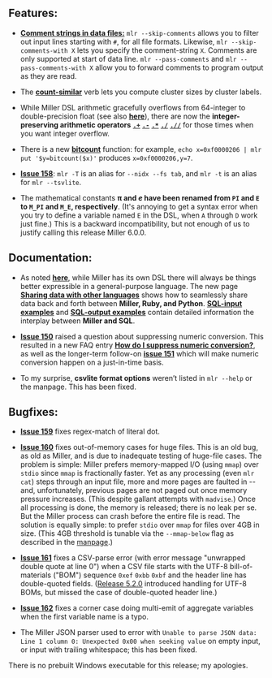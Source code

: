 ## Features:

* [**Comment strings in data files:**](http://johnkerl.org/miller-releases/miller-5.3.0/doc/file-formats.html#Comments_in_data) `mlr --skip-comments` allows you to filter out input lines starting with `#`, for all file formats.  Likewise, `mlr --skip-comments-with X` lets you specify the comment-string `X`.  Comments are only supported at start of data line.  `mlr --pass-comments` and `mlr --pass-comments-with X` allow you to forward comments to program output as they are read.  

* The [**count-similar**](http://johnkerl.org/miller-releases/miller-5.3.0/doc/reference-verbs.html#count-similar)
verb lets you compute cluster sizes by cluster labels.

* While Miller DSL arithmetic gracefully overflows from 64-integer to
double-precision float (see also
[**here**](http://johnkerl.org/miller/doc/reference.html#Arithmetic)), there
are now the **integer-preserving arithmetic operators**
[**`.+`**](http://johnkerl.org/miller-releases/miller-5.3.0/doc/reference-dsl.html#.+)
[**`.-`**](http://johnkerl.org/miller-releases/miller-5.3.0/doc/reference-dsl.html#.-)
[**`.*`**](http://johnkerl.org/miller-releases/miller-5.3.0/doc/reference-dsl.html#.*)
[**`./`**](http://johnkerl.org/miller-releases/miller-5.3.0/doc/reference-dsl.html#./)
[**`.//`**](http://johnkerl.org/miller-releases/miller-5.3.0/doc/reference-dsl.html#.//)
for those times when you want integer overflow.

* There is a new [**bitcount**](http://johnkerl.org/miller-releases/miller-5.3.0/doc/reference-dsl.html#bitcount) function: for example, `echo x=0xf0000206 | mlr put '$y=bitcount($x)'` produces `x=0xf0000206,y=7`.

* [**Issue 158**](https://github.com/johnkerl/miller/issues/158): `mlr -T` is
an alias for `--nidx --fs tab`, and `mlr -t` is an alias for `mlr
--tsvlite`.

* The mathematical constants **&pi; and <i>e</i> have been renamed from `PI` and `E` to `M_PI` and `M_E`, respectively**. (It's annoying to get a syntax error when you try to define a variable named `E` in the DSL, when `A` through `D` work just fine.) This is a backward incompatibility, but not enough of us to justify calling this release Miller 6.0.0.

## Documentation:

* As noted
[**here**](http://johnkerl.org/miller-releases/miller-5.3.0/doc/reference-dsl.html#A_note_on_the_complexity_of_Miller’s_expression_language), while Miller has its own DSL there will always be things better expressible in a general-purpose language. The new page
[**Sharing data with other languages**](http://johnkerl.org/miller-releases/miller-5.3.0/doc/data-sharing.html) shows how to seamlessly share data back and forth between **Miller, Ruby, and Python**.  [**SQL-input examples**](http://johnkerl.org/miller-releases/miller-5.3.0/doc/10-min.html#SQL-input_examples) and [**SQL-output examples**](http://johnkerl.org/miller-releases/miller-5.3.0/doc/10-min.html#SQL-output_examples) contain detailed information the interplay between **Miller and SQL**.

* [**Issue 150**](https://github.com/johnkerl/miller/issues/150) raised a
question about suppressing numeric conversion. This resulted in a new FAQ entry
[**How do I suppress numeric conversion?**](http://johnkerl.org/miller/doc/faq.html#How_do_I_suppress_numeric_conversion?), as well as the
longer-term follow-on [**issue 151**](https://github.com/johnkerl/miller/issues/151) which will make numeric conversion happen on a just-in-time basis.

* To my surprise, **csvlite format options** weren&rsquo;t listed in `mlr --help` or the manpage. This has been fixed.

## Bugfixes:

* [**Issue 159**](https://github.com/johnkerl/miller/issues/159) fixes regex-match of literal dot.

* [**Issue 160**](https://github.com/johnkerl/miller/issues/160) fixes out-of-memory cases for huge files. This is an old bug, as old as Miller, and is due to inadequate testing of huge-file cases. The problem is simple: Miller prefers memory-mapped I/O (using `mmap`) over `stdio` since `mmap` is fractionally faster. Yet as any processing (even `mlr cat`) steps through an input file, more and more pages are faulted in -- and, unfortunately, previous pages are not paged out once memory pressure increases. (This despite gallant attempts with `madvise`.) Once all processing is done, the memory is released; there is no leak per se. But the Miller process can crash before the entire file is read. The solution is equally simple: to prefer `stdio` over `mmap` for files over 4GB in size. (This 4GB threshold is tunable via the `--mmap-below` flag as described in the [manpage](http://johnkerl.org/miller-releases/miller-5.3.0/doc/manpage.html).)

* [**Issue 161**](https://github.com/johnkerl/miller/issues/161) fixes a CSV-parse error (with error message "unwrapped double quote at line 0") when a CSV file starts with the UTF-8 bill-of-materials ("BOM") sequence `0xef` `0xbb` `0xbf` and the header line has double-quoted fields. ([Release 5.2.0](https://github.com/johnkerl/miller/releases/tag/v5.2.0) introduced handling for UTF-8 BOMs, but missed the case of double-quoted header line.)

* [**Issue 162**](https://github.com/johnkerl/miller/issues/162) fixes a corner case doing multi-emit of aggregate variables when the first variable name is a typo.

* The Miller JSON parser used to error with `Unable to parse JSON data: Line 1 column 0: Unexpected 0x00 when seeking value` on empty input, or input with trailing whitespace; this has been fixed.

There is no prebuilt Windows executable for this release; my apologies.
